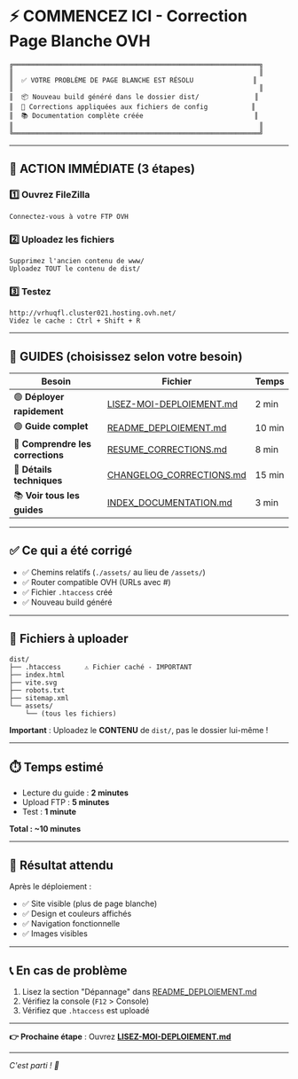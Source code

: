 # ⚡ COMMENCEZ ICI - Correction Page Blanche OVH

```
╔══════════════════════════════════════════════════════════════╗
║                                                              ║
║  ✅ VOTRE PROBLÈME DE PAGE BLANCHE EST RÉSOLU               ║
║                                                              ║
║  📦 Nouveau build généré dans le dossier dist/              ║
║  🔧 Corrections appliquées aux fichiers de config           ║
║  📚 Documentation complète créée                            ║
║                                                              ║
╚══════════════════════════════════════════════════════════════╝
```

---

## 🚀 ACTION IMMÉDIATE (3 étapes)

### 1️⃣ Ouvrez FileZilla
```
Connectez-vous à votre FTP OVH
```

### 2️⃣ Uploadez les fichiers
```
Supprimez l'ancien contenu de www/
Uploadez TOUT le contenu de dist/
```

### 3️⃣ Testez
```
http://vrhuqfl.cluster021.hosting.ovh.net/
Videz le cache : Ctrl + Shift + R
```

---

## 📖 GUIDES (choisissez selon votre besoin)

| Besoin | Fichier | Temps |
|--------|---------|-------|
| 🟢 **Déployer rapidement** | [LISEZ-MOI-DEPLOIEMENT.md](./LISEZ-MOI-DEPLOIEMENT.md) | 2 min |
| 🟢 **Guide complet** | [README_DEPLOIEMENT.md](./README_DEPLOIEMENT.md) | 10 min |
| 🔵 **Comprendre les corrections** | [RESUME_CORRECTIONS.md](./RESUME_CORRECTIONS.md) | 8 min |
| 🔵 **Détails techniques** | [CHANGELOG_CORRECTIONS.md](./CHANGELOG_CORRECTIONS.md) | 15 min |
| 📚 **Voir tous les guides** | [INDEX_DOCUMENTATION.md](./INDEX_DOCUMENTATION.md) | 3 min |

---

## ✅ Ce qui a été corrigé

- ✅ Chemins relatifs (`./assets/` au lieu de `/assets/`)
- ✅ Router compatible OVH (URLs avec #)
- ✅ Fichier `.htaccess` créé
- ✅ Nouveau build généré

---

## 📁 Fichiers à uploader

```
dist/
├── .htaccess      ⚠️ Fichier caché - IMPORTANT
├── index.html
├── vite.svg
├── robots.txt
├── sitemap.xml
└── assets/
    └── (tous les fichiers)
```

**Important** : Uploadez le **CONTENU** de `dist/`, pas le dossier lui-même !

---

## ⏱️ Temps estimé

- Lecture du guide : **2 minutes**
- Upload FTP : **5 minutes**
- Test : **1 minute**

**Total : ~10 minutes**

---

## 🎯 Résultat attendu

Après le déploiement :
- ✅ Site visible (plus de page blanche)
- ✅ Design et couleurs affichés
- ✅ Navigation fonctionnelle
- ✅ Images visibles

---

## 📞 En cas de problème

1. Lisez la section "Dépannage" dans [README_DEPLOIEMENT.md](./README_DEPLOIEMENT.md)
2. Vérifiez la console (`F12` > Console)
3. Vérifiez que `.htaccess` est uploadé

---

**👉 Prochaine étape** : Ouvrez **[LISEZ-MOI-DEPLOIEMENT.md](./LISEZ-MOI-DEPLOIEMENT.md)**

---

*C'est parti ! 🚀*

